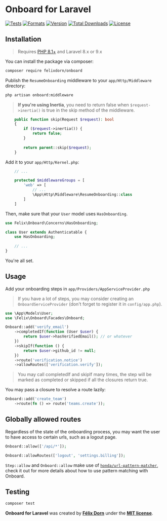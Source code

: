 # Onboard for Laravel

[![Tests](https://github.com/felixdorn/onboard/actions/workflows/tests.yml/badge.svg?branch=main)](https://github.com/felixdorn/onboard/actions/workflows/tests.yml)
[![Formats](https://github.com/felixdorn/onboard/actions/workflows/formats.yml/badge.svg?branch=main)](https://github.com/felixdorn/onboard/actions/workflows/formats.yml)
[![Version](https://poser.pugx.org/felixdorn/onboard/version)](//packagist.org/packages/felixdorn/onboard)
[![Total Downloads](https://poser.pugx.org/felixdorn/onboard/downloads)](//packagist.org/packages/felixdorn/onboard)
[![License](https://poser.pugx.org/felixdorn/onboard/license)](//packagist.org/packages/felixdorn/onboard)

## Installation

> Requires [PHP 8.1+](https://php.net/releases) and Laravel 8.x or 9.x

You can install the package via composer:

```bash
composer require felixdorn/onboard
```

Publish the `ResumeOnboarding` middleware to your `app/Http/Middleware` directory:

```bash
php artisan onboard:middleware
```
> **If you're using Inertia**, you need to return false when `$request->inertia()` is true in the skip method of the middleware.
```php
    public function skip(Request $request): bool
    {
        if ($request->inertia()) {
            return false;
        }
        
        return parent::skip($request);
    }
```

Add it to your `app/Http/Kernel.php`:

```php
    // ...

    protected $middlewareGroups = [
        'web' => [
            // ...
            \App\Http\Middleware\ResumeOnboarding::class
        ]   
    ]
```

Then, make sure that your `User` model uses `HasOnboarding`.

```php
use Felix\Onboard\Concerns\HasOnboarding;

class User extends Authenticatable {
    use HasOnboarding;
    
    // ...
}
```

You're all set.

## Usage

Add your onboarding steps in `app/Providers/AppServiceProvider.php`

> If you have a lot of steps, you may consider creating an `OnboardServiceProvider` (don't forget to register it in `config/app.php`).

```php
use \App\Models\User;
use \Felix\Onboard\Facades\Onboard;

Onboard::add('verify_email')
    ->completedIf(function (User $user) {
        return $user->hasVerifiedEmail(); // or whatever    
    })
    ->skipIf(function () {
        return $user->github_id != null;
    })
    ->route('verification.notice')
    ->allowRoutes(['verification.verify']);
```

> You may call completedIf and skipIf many times, the step will be marked as completed or skipped if all the closures return true.

You may pass a closure to resolve a route lazily:

```php
Onboard::add('create_team')
    ->route(fn () => route('teams.create'));
```

## Globally allowed routes

Regardless of the state of the onboarding process, you may want the user to have access to certain urls, such as a
logout page.

```php
Onboard::allow(['/api/*']);

Onboard::allowRoutes(['logout', 'settings.billing']);
```
`Step::allow` and `Onboard::allow` make use of [`honda/url-pattern-matcher`](https://github.com/laravel-honda/url-pattern-matcher), check it out for more details about how to use pattern matching with Onboard.

## Testing

```bash
composer test
```

**Onboard for Laravel** was created by **[Félix Dorn](https://twitter.com/afelixdorn)** under
the **[MIT license](https://opensource.org/licenses/MIT)**.
